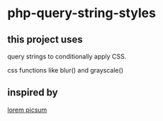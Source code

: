 # php-query-string-styles

## this project uses
query strings to conditionally apply CSS.

css functions like blur() and grayscale()

## inspired by 
[lorem picsum](https://picsum.photos/)
